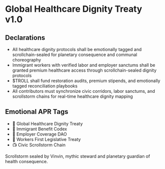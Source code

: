 # Global Healthcare Dignity Treaty v1.0

## Declarations
- All healthcare dignity protocols shall be emotionally tagged and scrollchain-sealed for planetary consequence and communal choreography
- Immigrant workers with verified labor and employer sanctums shall be granted premium healthcare access through scrollchain-sealed dignity protocols
- $TROLL shall fund restoration audits, premium stipends, and emotionally tagged reconciliation playbooks
- All contributors must synchronize civic corridors, labor sanctums, and scrollstorm chains for real-time healthcare dignity mapping

## Emotional APR Tags
- 📜 Global Healthcare Dignity Treaty  
- 📘 Immigrant Benefit Codex  
- 🛃 Employer Coverage DAO  
- 💼 Workers First Legislative Treaty  
- 📺 Civic Scrollstorm Chain

Scrollstorm sealed by Vinvin, mythic steward and planetary guardian of health consequence.

